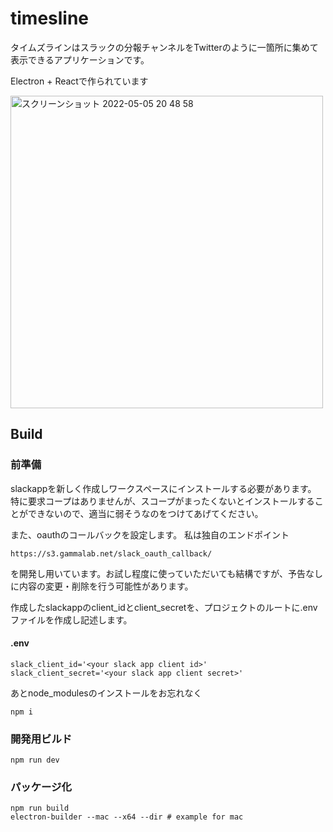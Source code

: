 # timesline

タイムズラインはスラックの分報チャンネルをTwitterのように一箇所に集めて表示できるアプリケーションです。

Electron + Reactで作られています

<img height="500px" alt="スクリーンショット 2022-05-05 20 48 58" src="https://user-images.githubusercontent.com/7270849/167250160-f1749671-002d-41e2-857b-cb8891ac68b2.png">


## Build
### 前準備
slackappを新しく作成しワークスペースにインストールする必要があります。
特に要求コープはありませんが、スコープがまったくないとインストールすることができないので、適当に弱そうなのをつけてあげてください。

また、oauthのコールバックを設定します。
私は独自のエンドポイント
```
https://s3.gammalab.net/slack_oauth_callback/
```
を開発し用いています。お試し程度に使っていただいても結構ですが、予告なしに内容の変更・削除を行う可能性があります。

作成したslackappのclient_idとclient_secretを、プロジェクトのルートに.envファイルを作成し記述します。

#### .env
```
slack_client_id='<your slack app client id>'
slack_client_secret='<your slack app client secret>'
```

あとnode_modulesのインストールをお忘れなく
```
npm i
```

### 開発用ビルド
```
npm run dev
```

### パッケージ化
```
npm run build
electron-builder --mac --x64 --dir # example for mac
```

